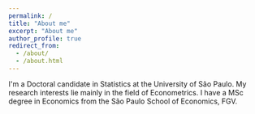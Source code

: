 ```yaml
---
permalink: /
title: "About me"
excerpt: "About me"
author_profile: true
redirect_from: 
  - /about/
  - /about.html
---
```


I'm a Doctoral candidate in Statistics at the University of São Paulo. My research interests lie mainly in the field of Econometrics. I have a MSc degree in Economics from the São Paulo School of Economics, FGV.
